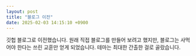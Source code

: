 ```yaml
---
layout: post
title: "블로그 이전"
date: 2025-02-03 14:15:10 +0900
---
```


깃헙 블로그로 이전했습니다.
원래 직접 블로그를 만들어 보려고 했지만, 블로그는 사먹어야 한다는 쓰린 교훈만 얻게 되었습니다. 
테마는 최대한 간촐한 걸로 골랐습니다.
